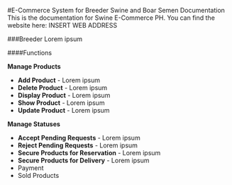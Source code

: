 #E-Commerce System for Breeder Swine and Boar Semen Documentation
This is the documentation for Swine E-Commerce PH. You can find the website here: INSERT WEB ADDRESS

###Breeder
Lorem ipsum

####Functions

**Manage Products**
  *  **Add Product** - Lorem ipsum
  *  **Delete Product** - Lorem ipsum
  *  **Display Product** - Lorem ipsum
  *  **Show Product** - Lorem ipsum
  *  **Update Product** - Lorem ipsum

**Manage Statuses**
   * **Accept Pending Requests** - Lorem ipsum
   * **Reject Pending Requests** - Lorem ipsum
   * **Secure Products for Reservation** - Lorem ipsum
   * **Secure Products for Delivery** - Lorem ipsum
   * Payment
   * Sold Products
